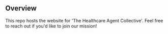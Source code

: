 ## Overview
This repo hosts the website for 'The Healthcare Agent Collective'. Feel free to reach out if you'd like to join our mission!
